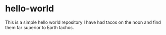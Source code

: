 # hello-world
This is a simple hello world repository
I have had tacos on the noon and find them far superior to Earth tachos.
